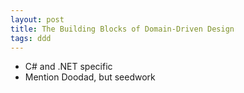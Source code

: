 ```yaml
---
layout: post
title: The Building Blocks of Domain-Driven Design
tags: ddd
---
```


- C# and .NET specific
- Mention Doodad, but seedwork